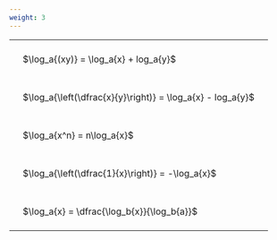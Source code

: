 ```yaml
---
weight: 3
---
```


<style type="text/css">
#T_38372 th.col_heading {
  text-align: left;
  font-size: 1em;
}
#T_38372 td {
  text-align: left;
  font-size: 1em;
  padding: 1.5em;
}
</style>
<table id="T_38372">
  <thead>
  </thead>
  <tbody>
    <tr>
      <td id="T_38372_row0_col0" class="data row0 col0" >$\log_a{(xy)} = \log_a{x} + log_a{y}$</td>
    </tr>
    <tr>
      <td id="T_38372_row1_col0" class="data row1 col0" >$\log_a{\left(\dfrac{x}{y}\right)} = \log_a{x} - log_a{y}$</td>
    </tr>
    <tr>
      <td id="T_38372_row2_col0" class="data row2 col0" >$\log_a{x^n} = n\log_a{x}$</td>
    </tr>
    <tr>
      <td id="T_38372_row3_col0" class="data row3 col0" >$\log_a{\left(\dfrac{1}{x}\right)} = -\log_a{x}$</td>
    </tr>
    <tr>
      <td id="T_38372_row4_col0" class="data row4 col0" >$\log_a{x} = \dfrac{\log_b{x}}{\log_b{a}}$</td>
    </tr>
  </tbody>
</table>
